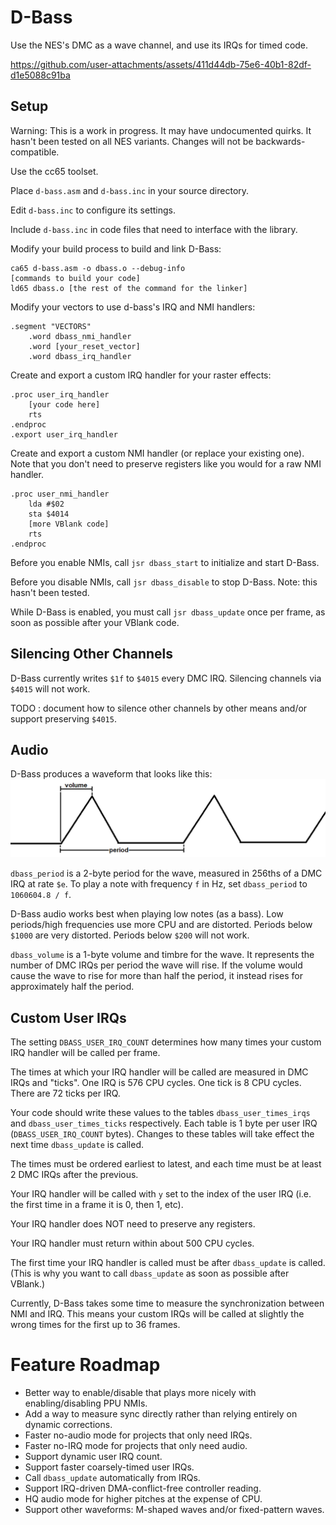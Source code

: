D-Bass
======
Use the NES's DMC as a wave channel, and use its IRQs for timed code.

https://github.com/user-attachments/assets/411d44db-75e6-40b1-82df-d1e5088c91ba

Setup
-----
Warning: This is a work in progress.
It may have undocumented quirks.
It hasn't been tested on all NES variants.
Changes will not be backwards-compatible.

Use the cc65 toolset.

Place `d-bass.asm` and `d-bass.inc` in your source directory.

Edit `d-bass.inc` to configure its settings.

Include `d-bass.inc` in code files that need to interface with the library.

Modify your build process to build and link D-Bass:
```
ca65 d-bass.asm -o dbass.o --debug-info
[commands to build your code]
ld65 dbass.o [the rest of the command for the linker]
```

Modify your vectors to use d-bass's IRQ and NMI handlers:
```
.segment "VECTORS"
	.word dbass_nmi_handler
	.word [your_reset_vector]
	.word dbass_irq_handler
```

Create and export a custom IRQ handler for your raster effects:
```
.proc user_irq_handler
	[your code here]
	rts
.endproc
.export user_irq_handler
```

Create and export a custom NMI handler (or replace your existing one). Note that you don't need to preserve registers like you would for a raw NMI handler.
```
.proc user_nmi_handler
	lda #$02
	sta $4014
	[more VBlank code]
	rts
.endproc
```

Before you enable NMIs, call `jsr dbass_start` to initialize and start D-Bass.

Before you disable NMIs, call `jsr dbass_disable` to stop D-Bass. Note: this hasn't been tested.

While D-Bass is enabled, you must call `jsr dbass_update` once per frame, as soon as possible after your VBlank code.

Silencing Other Channels
------------------------
D-Bass currently writes `$1f` to `$4015` every DMC IRQ. Silencing channels via `$4015` will not work.

TODO : document how to silence other channels by other means and/or support preserving `$4015`.

Audio
-----
D-Bass produces a waveform that looks like this:
![Waveform](https://github.com/0xB0C5/d-bass/blob/main/docs/wave.png)

`dbass_period` is a 2-byte period for the wave, measured in 256ths of a DMC IRQ at rate `$e`.
To play a note with frequency `f` in Hz, set `dbass_period` to `1060604.8 / f`.

D-Bass audio works best when playing low notes (as a bass).
Low periods/high frequencies use more CPU and are distorted.
Periods below `$1000` are very distorted.
Periods below `$200` will not work.

`dbass_volume` is a 1-byte volume and timbre for the wave. It represents the number of DMC IRQs per period the wave will rise.
If the volume would cause the wave to rise for more than half the period, it instead rises for approximately half the period.

Custom User IRQs
----------------
The setting `DBASS_USER_IRQ_COUNT` determines how many times your custom IRQ handler will be called per frame.

The times at which your IRQ handler will be called are measured in DMC IRQs and "ticks".
One IRQ is 576 CPU cycles. One tick is 8 CPU cycles. There are 72 ticks per IRQ.

Your code should write these values to the tables `dbass_user_times_irqs` and `dbass_user_times_ticks` respectively.
Each table is 1 byte per user IRQ (`DBASS_USER_IRQ_COUNT` bytes).
Changes to these tables will take effect the next time `dbass_update` is called.

The times must be ordered earliest to latest, and each time must be at least 2 DMC IRQs after the previous.

Your IRQ handler will be called with `y` set to the index of the user IRQ (i.e. the first time in a frame it is 0, then 1, etc).

Your IRQ handler does NOT need to preserve any registers.

Your IRQ handler must return within about 500 CPU cycles.

The first time your IRQ handler is called must be after `dbass_update` is called. (This is why you want to call `dbass_update` as soon as possible after VBlank.)

Currently, D-Bass takes some time to measure the synchronization between NMI and IRQ.
This means your custom IRQs will be called at slightly the wrong times for the first up to 36 frames.

Feature Roadmap
===============

- Better way to enable/disable that plays more nicely with enabling/disabling PPU NMIs.
- Add a way to measure sync directly rather than relying entirely on dynamic corrections.
- Faster no-audio mode for projects that only need IRQs.
- Faster no-IRQ mode for projects that only need audio.
- Support dynamic user IRQ count.
- Support faster coarsely-timed user IRQs.
- Call `dbass_update` automatically from IRQs.
- Support IRQ-driven DMA-conflict-free controller reading.
- HQ audio mode for higher pitches at the expense of CPU.
- Support other waveforms: M-shaped waves and/or fixed-pattern waves.
